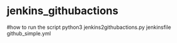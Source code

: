 # jenkins_githubactions
#how to run the script
python3 jenkins2githubactions.py jenkinsfile github_simple.yml
